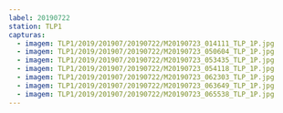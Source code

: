 ```yaml
---
label: 20190722
station: TLP1
capturas:
  - imagem: TLP1/2019/201907/20190722/M20190723_014111_TLP_1P.jpg
  - imagem: TLP1/2019/201907/20190722/M20190723_050604_TLP_1P.jpg
  - imagem: TLP1/2019/201907/20190722/M20190723_053435_TLP_1P.jpg
  - imagem: TLP1/2019/201907/20190722/M20190723_054118_TLP_1P.jpg
  - imagem: TLP1/2019/201907/20190722/M20190723_062303_TLP_1P.jpg
  - imagem: TLP1/2019/201907/20190722/M20190723_063649_TLP_1P.jpg
  - imagem: TLP1/2019/201907/20190722/M20190723_065538_TLP_1P.jpg
---
```

